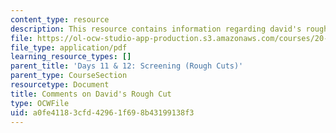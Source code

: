 ```yaml
---
content_type: resource
description: This resource contains information regarding david's rough cut.
file: https://ol-ocw-studio-app-production.s3.amazonaws.com/courses/20-219-becoming-the-next-bill-nye-writing-and-hosting-the-educational-show-january-iap-2015/a0fe41183cfd42961f698b43199138f3_MIT20_219IAP15_Davidcom.pdf
file_type: application/pdf
learning_resource_types: []
parent_title: 'Days 11 & 12: Screening (Rough Cuts)'
parent_type: CourseSection
resourcetype: Document
title: Comments on David's Rough Cut
type: OCWFile
uid: a0fe4118-3cfd-4296-1f69-8b43199138f3
---
```

